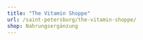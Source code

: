 ```yaml
---
title: "The Vitamin Shoppe"
url: /saint-petersburg/the-vitamin-shoppe/
shop: Nahrungsergänzung
---
```

